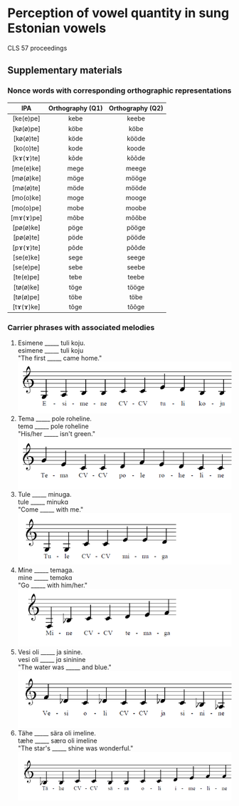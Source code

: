 # Perception of vowel quantity in sung Estonian vowels

CLS 57 proceedings

## Supplementary materials

### Nonce words with corresponding orthographic representations

| IPA           | Orthography (Q1)  | Orthography (Q2)  |
| :-----------: | :---------------: | :---------------: |
| [ke(e)pe]     | kebe              | keebe             |
| [kø(ø)pe]     | köbe              | köbe              |
| [kø(ø)te]     | köde              | kööde             |
| [ko(o)te]     | kode              | koode             |
| [kɤ(ɤ)te]     | kõde              | kõõde             |
| [me(e)ke]     | mege              | meege             |
| [mø(ø)ke]     | möge              | mööge             |
| [mø(ø)te]     | möde              | mööde             |
| [mo(o)ke]     | moge              | mooge             |
| [mo(o)pe]     | mobe              | moobe             |
| [mɤ(ɤ)pe]     | mõbe              | mõõbe             |
| [pø(ø)ke]     | pöge              | pööge             |
| [pø(ø)te]     | pöde              | pööde             |
| [pɤ(ɤ)te]     | põde              | põõde             |
| [se(e)ke]     | sege              | seege             |
| [se(e)pe]     | sebe              | seebe             |
| [te(e)pe]     | tebe              | teebe             |
| [tø(ø)ke]     | töge              | tööge             |
| [tø(ø)pe]     | töbe              | töbe              |
| [tɤ(ɤ)ke]     | tõge              | tõõge             |


### Carrier phrases with associated melodies

  1. Esimene \_\_\_\_\_ tuli koju.  
  esimene \_\_\_\_\_ tuli koju  
  "The first \_\_\_\_\_ came home."  
  ![G3 A3 B3 B3 C4 C4 E4 D4 B3 B3](https://github.com/kvesik/sung-Estonian-vowels/blob/main/images/carrierphrase1melody.png)
  2. Tema \_\_\_\_\_ pole roheline.  
  temɑ \_\_\_\_\_ pole roheline  
  "His/her \_\_\_\_\_ isn't green."  
  ![G4 E4 C4 C4 D4 F4 E4 D4 C4 C4](https://github.com/kvesik/sung-Estonian-vowels/blob/main/images/carrierphrase2melody.png)
  3. Tule \_\_\_\_\_ minuga.  
  tule \_\_\_\_\_ minukɑ  
  "Come \_\_\_\_\_ with me."  
  ![G3 G3 C4 C4 E4 E4 D4](https://github.com/kvesik/sung-Estonian-vowels/blob/main/images/carrierphrase3melody.png)
  4. Mine \_\_\_\_\_ temaga.  
  mine \_\_\_\_\_ temɑkɑ  
  "Go \_\_\_\_\_ with him/her."  
  ![F3 Bb3 C4 C4 D4 E4 F4](https://github.com/kvesik/sung-Estonian-vowels/blob/main/images/carrierphrase4melody.png)
  5. Vesi oli \_\_\_\_\_ ja sinine.  
  vesi oli \_\_\_\_\_ jɑ sininine  
  "The water was \_\_\_\_\_ and blue."  
  ![F4 Db4 C4 Db4 C4 C4 Db4 C4 Bb3 Ab3](https://github.com/kvesik/sung-Estonian-vowels/blob/main/images/carrierphrase5melody.png)
  6. Tähe \_\_\_\_\_ sära oli imeline.  
  tæhe \_\_\_\_\_ særɑ oli imeline  
  "The star's \_\_\_\_\_ shine was wonderful." 
  ![Bb3 Bb3 C4 C4 Bb3 Bb3 C4 C4 D4 E4 F4 F4](https://github.com/kvesik/sung-Estonian-vowels/blob/main/images/carrierphrase6melody.png)

